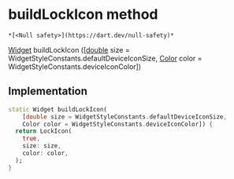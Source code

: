 


# buildLockIcon method




    *[<Null safety>](https://dart.dev/null-safety)*




[Widget](https://api.flutter.dev/flutter/widgets/Widget-class.html) buildLockIcon
([[double](https://api.flutter.dev/flutter/dart-core/double-class.html) size = WidgetStyleConstants.defaultDeviceIconSize, [Color](https://api.flutter.dev/flutter/dart-ui/Color-class.html) color = WidgetStyleConstants.deviceIconColor])








## Implementation

```dart
static Widget buildLockIcon(
    [double size = WidgetStyleConstants.defaultDeviceIconSize,
    Color color = WidgetStyleConstants.deviceIconColor]) {
  return LockIcon(
    true,
    size: size,
    color: color,
  );
}
```







